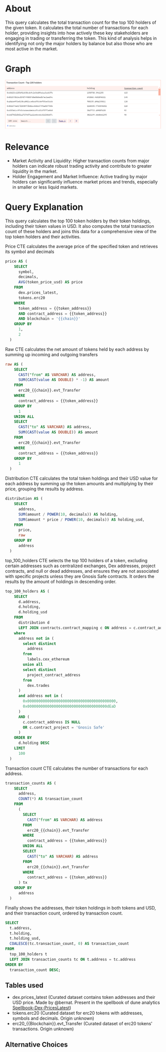 # About

This query calculates the total transaction count for the top 100 holders of the given token. It calculates the total number of transactions for each holder, providing insights into how actively these key stakeholders are engaging in trading or transferring the token. This kind of analysis helps in identifying not only the major holders by balance but also those who are most active in the market.

# Graph

![assetDistributionOnDex](transaction-count.png)

# Relevance

- Market Activity and Liquidity: Higher transaction counts from major holders can indicate robust trading activity and contribute to greater liquidity in the market.
- Holder Engagement and Market Influence: Active trading by major holders can significantly influence market prices and trends, especially in smaller or less liquid markets.

# Query Explanation

This query calculates the top 100 token holders by their token holdings, including their token values in USD. It also computes the total transaction count of these holders and joins this data for a comprehensive view of the top token holders and their activities.

Price CTE calculates the average price of the specified token and retrieves its symbol and decimals

```sql
price AS (
    SELECT
      symbol,
      decimals,
      AVG(token_price_usd) AS price
    FROM
      dex.prices_latest,
      tokens.erc20
    WHERE
      token_address = {{token_address}}
      AND contract_address = {{token_address}}
      AND blockchain = '{{chain}}'
    GROUP BY
      1,
      2
  )
```

Raw CTE calculates the net amount of tokens held by each address by summing up incoming and outgoing transfers

```sql
raw AS (
    SELECT
      CAST("from" AS VARCHAR) AS address,
      SUM(CAST(value AS DOUBLE) * -1) AS amount
    FROM
      erc20_{{chain}}.evt_Transfer
    WHERE
      contract_address = {{token_address}}
    GROUP BY
      1
    UNION ALL
    SELECT
      CAST("to" AS VARCHAR) AS address,
      SUM(CAST(value AS DOUBLE)) AS amount
    FROM
      erc20_{{chain}}.evt_Transfer
    WHERE
      contract_address = {{token_address}}
    GROUP BY
      1
  )
```

Distribution CTE calculates the total token holdings and their USD value for each address by summing up the token amounts and multiplying by their price, grouping the results by address.

```sql
distribution AS (
    SELECT
      address,
      SUM(amount / POWER(10, decimals)) AS holding,
      SUM(amount * price / POWER(10, decimals)) AS holding_usd,
    FROM
      price,
      raw
    GROUP BY
      address
  )
```

top_100_holders CTE selects the top 100 holders of a token, excluding certain addresses such as centralized exchanges, Dex addresses, project contracts, and null or dead addresses, and ensures they are not associated with specific projects unless they are Gnosis Safe contracts. It orders the results by the amount of holdings in descending order.

```sql
top_100_holders AS (
    SELECT
      d.address,
      d.holding,
      d.holding_usd
    FROM
      distribution d
      LEFT JOIN contracts.contract_mapping c ON address = c.contract_address
    where
      address not in (
        select distinct
          address
        from
          labels.cex_ethereum
        union all
        select distinct
          project_contract_address
        from
          dex.trades
      )
      and address not in (
        0x0000000000000000000000000000000000000000,
        0x000000000000000000000000000000000000dEaD
      )
      AND (
        c.contract_address IS NULL
        OR c.contract_project = 'Gnosis Safe'
      )
    ORDER BY
      d.holding DESC
    LIMIT
      100
  )
```

Transaction count CTE calculates the number of transactions for each address.

```sql
transaction_counts AS (
    SELECT
      address,
      COUNT(*) AS transaction_count
    FROM
      (
        SELECT
          CAST("from" AS VARCHAR) AS address
        FROM
          erc20_{{chain}}.evt_Transfer
        WHERE
          contract_address = {{token_address}}
        UNION ALL
        SELECT
          CAST("to" AS VARCHAR) AS address
        FROM
          erc20_{{chain}}.evt_Transfer
        WHERE
          contract_address = {{token_address}}
      ) tx
    GROUP BY
      address
  )
```

Finally shows the addresses, their token holdings in both tokens and USD, and their transaction count, ordered by transaction count.

```sql
SELECT
  t.address,
  t.holding,
  t.holding_usd,
  COALESCE(tc.transaction_count, 0) AS transaction_count
FROM
  top_100_holders t
  LEFT JOIN transaction_counts tc ON t.address = tc.address
ORDER BY
  transaction_count DESC;
```

## Tables used

- dex.prices_latest (Curated dataset contains token addresses and their USD price. Made by @bernat. Present in the spellbook of dune analytics [Spellbook-Dex-PricesLatest](https://github.com/duneanalytics/spellbook/blob/main/models/dex/dex_prices_latest.sql))
- tokens.erc20 (Curated dataset for erc20 tokens with addresses, symbols and decimals. Origin unknown)
- erc20\_{{Blockchain}}.evt_Transfer (Curated dataset of erc20 tokens' transactions. Origin unknown)

## Alternative Choices
